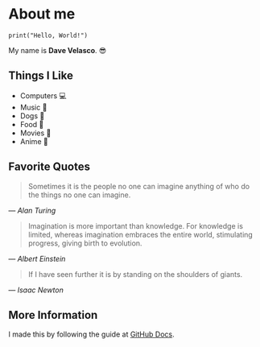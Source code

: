 # About me
`print("Hello, World!")`

My name is **Dave Velasco**. 😎

## Things I Like
- Computers 💻
- Music 🎵
- Dogs 🐶
- Food 🍔
- Movies 🎥
- Anime 🗾 

## Favorite Quotes

> Sometimes it is the people no one can imagine anything of who do the things no one can imagine.

— *Alan Turing*

> Imagination is more important than knowledge.  For knowledge is limited, whereas imagination embraces the entire world, stimulating progress, giving birth to evolution.

— *Albert Einstein*

> If I have seen further it is by standing on the shoulders of giants.

— *Isaac Newton*


## More Information

I made this by following the guide at [GitHub Docs](https://docs.github.com/en/get-started/quickstart/hello-world).

